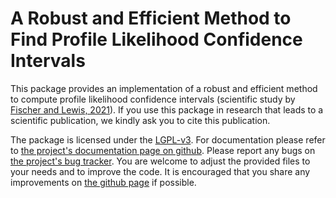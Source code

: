 # A Robust and Efficient Method to Find Profile Likelihood Confidence Intervals

This package provides an implementation of a robust and efficient method to
compute profile likelihood confidence intervals (scientific study by 
[Fischer and Lewis, 2021][PAPER]). If you use this package in research 
that leads to a scientific publication, we kindly ask you to cite this
publication.

The package is licensed under the [LGPL-v3][LGPL]. For documentation please refer to
[the project's documentation page on github][DOC]. Please report any bugs on 
[the project's bug tracker][BUG]. You are welcome to adjust the provided
files to your needs and to improve the code. It is encouraged that you share any 
improvements on [the github page][GIT] if possible.

[PAPER]: https://link.springer.com/article/10.1007/s11222-021-10012-y
[LGPL]: https://opensource.org/licenses/lgpl-3.0.html
[DOC]: https://vemomoto.github.io/ci_rvm.html
[GIT]: https://github.com/vemomoto/vemomoto/
[BUG]: https://github.com/vemomoto/vemomoto/issues